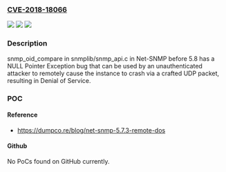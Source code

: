 ### [CVE-2018-18066](https://cve.mitre.org/cgi-bin/cvename.cgi?name=CVE-2018-18066)
![](https://img.shields.io/static/v1?label=Product&message=n%2Fa&color=blue)
![](https://img.shields.io/static/v1?label=Version&message=n%2Fa&color=blue)
![](https://img.shields.io/static/v1?label=Vulnerability&message=n%2Fa&color=brighgreen)

### Description

snmp_oid_compare in snmplib/snmp_api.c in Net-SNMP before 5.8 has a NULL Pointer Exception bug that can be used by an unauthenticated attacker to remotely cause the instance to crash via a crafted UDP packet, resulting in Denial of Service.

### POC

#### Reference
- https://dumpco.re/blog/net-snmp-5.7.3-remote-dos

#### Github
No PoCs found on GitHub currently.

